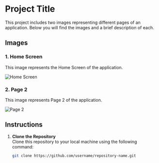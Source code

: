 # Project Title

This project includes two images representing different pages of an application. Below you will find the images and a brief description of each.

## Images

### 1. Home Screen
This image represents the Home Screen of the application.

![Home Screen](home_screen_image.png)

### 2. Page 2
This image represents Page 2 of the application.

![Page 2](page_2_image.png)

## Instructions

1. **Clone the Repository**  
   Clone this repository to your local machine using the following command:
   ```bash
   git clone https://github.com/username/repository-name.git
